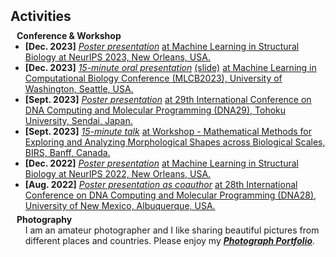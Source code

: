 <h2 id="activity" style="margin: 2px 0px 10px;"> Activities</h2>


<h4 style="margin:0 10px 0;">Conference & Workshop</h4>

<ul style="margin:0 0 5px;">
  <li><strong>[Dec. 2023]</strong> <a href="https://neurips.cc/media/PosterPDFs/NeurIPS%202023/77457.png?t=1702583742.4005952"><autocolor><i>Poster presentation</i></autocolor></a> <a href="https://www.mlsb.io/"><autocolor>at Machine Learning in Structural Biology at NeurIPS 2023, New Orleans, USA.</autocolor></a></li>

  <li><strong>[Dec. 2023]</strong> <a href="https://www.youtube.com/watch?v=3yYUaiL8THk"><autocolor><i>15-minute oral presentation</i></autocolor></a> <a href="../assets/files/MLCB-oral-ViDa-Chenwei.pdf"><autocolor>(slide)</autocolor></a> <a href="https://sites.google.com/cs.washington.edu/mlcb2023/"><autocolor>at Machine Learning in Computational Biology Conference (MLCB2023), University of Washington, Seattle, USA.</autocolor></a></li>

  <li><strong>[Sept. 2023]</strong> <a href="../assets/files/vida_DNA29_poster.pdf"><autocolor><i>Poster presentation</i></autocolor></a> <a href="https://dna29.org/"><autocolor>at 29th International Conference on DNA Computing and Molecular Programming (DNA29), Tohoku University, Sendai, Japan.</autocolor></a></li>

  <li><strong>[Sept. 2023]</strong> <a href="https://www.birs.ca/events/2023/5-day-workshops/23w5142/videos/watch/202309071601-Zhang.html"><autocolor><i>15-minute talk</i></autocolor></a> <a href="https://www.birs.ca/events/2023/5-day-workshops/23w5142"><autocolor>at Workshop - Mathematical Methods for Exploring and Analyzing Morphological Shapes across Biological Scales, BIRS, Banff, Canada.</autocolor></a></li>

  <li><strong>[Dec. 2022]</strong> <a href="https://neurips.cc/media/PosterPDFs/NeurIPS%202022/59044.png?t=1669169245.3355224"><autocolor><i>Poster presentation</i></autocolor></a> <a href="https://www.mlsb.io/index_2022.html"><autocolor>at Machine Learning in Structural Biology at NeurIPS 2022, New Orleans, USA.</autocolor></a></li>
  
  <li><strong>[Aug. 2022]</strong> <a href="../assets/files/move-update_DNA28_poster.pdf"><autocolor><i>Poster presentation as coauthor</i></autocolor></a> <a href="https://dna28.cs.unm.edu/"><autocolor>at 28th International Conference on DNA Computing and Molecular Programming (DNA28), University of New Mexico, Albuquerque, USA.</autocolor></a></li>
</ul>

<h4 style="margin:0 10px 0;">Photography</h4>

<ul style="margin:0 0 5px;">
  I am an amateur photographer and I like sharing beautiful pictures from different places and countries. Please enjoy my
  <a href="https://imgur.com/user/ChenweiZhang/posts"><autocolor><strong><i>Photograph Portfolio</i></strong></autocolor></a>.
</ul>
